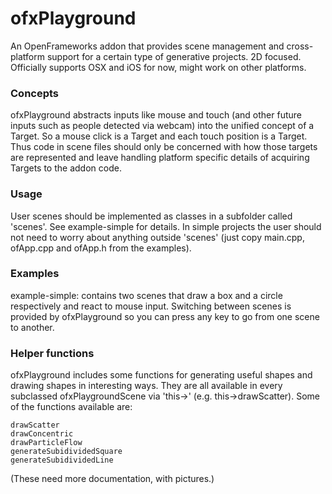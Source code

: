 # ofxPlayground

An OpenFrameworks addon that provides scene management and cross-platform support for a certain type of generative projects. 2D focused. Officially supports OSX and iOS for now, might work on other platforms.


### Concepts

ofxPlayground abstracts inputs like mouse and touch (and other future inputs such as people detected via webcam) into the unified concept of a Target. So a mouse click is a Target and each touch position is a Target. Thus code in scene files should only be concerned with how those targets are represented and leave handling platform specific details of acquiring Targets to the addon code.


### Usage

User scenes should be implemented as classes in a subfolder called 'scenes'. See example-simple for details. In simple projects the user should not need to worry about anything outside 'scenes' (just copy main.cpp, ofApp.cpp and ofApp.h from the examples). 


### Examples

example-simple: contains two scenes that draw a box and a circle respectively and react to mouse input. Switching between scenes is provided by ofxPlayground so you can press any key to go from one scene to another.


### Helper functions

ofxPlayground includes some functions for generating useful shapes and drawing shapes in interesting ways. They are all available in every subclassed ofxPlaygroundScene via 'this->' (e.g. this->drawScatter). Some of the functions available are:

    drawScatter
    drawConcentric
    drawParticleFlow
    generateSubidividedSquare
    generateSubidividedLine

(These need more documentation, with pictures.)



